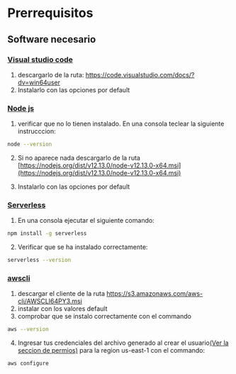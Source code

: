 # Prerrequisitos

## Software necesario 

### [Visual studio code](https://code.visualstudio.com/download#)

1. descargarlo de la ruta: https://code.visualstudio.com/docs/?dv=win64user
2. Instalarlo con las opciones por default

### [Node js](https://nodejs.org/en/download/)

1. verificar que no lo tienen instalado. En una consola teclear la siguiente instrucccion:

```bash
node --version
```

2. Si no aparece nada descargarlo de la ruta [https://nodejs.org/dist/v12.13.0/node-v12.13.0-x64.msi](https://nodejs.org/dist/v12.13.0/node-v12.13.0-x64.msi)

3. Instalarlo con las opciones por default

### [Serverless](https://serverless.com/framework/docs/providers/aws/guide/installation/)

1. En una consola ejecutar el siguiente comando:

 ```bash
npm install -g serverless
```
2. Verificar que se ha instalado correctamente:
 ```bash
serverless --version
```

### [awscli](https://docs.aws.amazon.com/es_es/cli/latest/userguide/install-windows.html)


1. descargar el cliente de la ruta https://s3.amazonaws.com/aws-cli/AWSCLI64PY3.msi
2. instalar con los valores default 
3. comprobar que se instalo correctamente con el commando

 ```bash
aws --version
```
4. Ingresar tus credenciales del archivo generado al crear el usuario[(Ver la seccion de permios)](policies.md) para la region us-east-1 con el commando:

 ```bash
aws configure 
```






